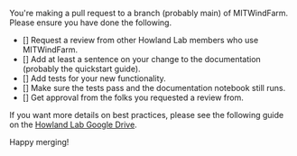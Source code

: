 You're making a pull request to a branch (probably main) of MITWindFarm. Please ensure you have done the following.

- [] Request a review from other Howland Lab members who use MITWindFarm. 
- [] Add at least a sentence on your change to the documentation (probably the quickstart guide).
- [] Add tests for your new functionality. 
- [] Make sure the tests pass and the documentation notebook still runs.
- [] Get approval from the folks you requested a review from.

If you want more details on best practices, please see the following guide on the [Howland Lab Google Drive](https://docs.google.com/document/d/1QCyQ7wK_bZCwpfexSADf6YPAygTwb8Sp-3WWgFjNUmY/edit?usp=sharing).

Happy merging! 